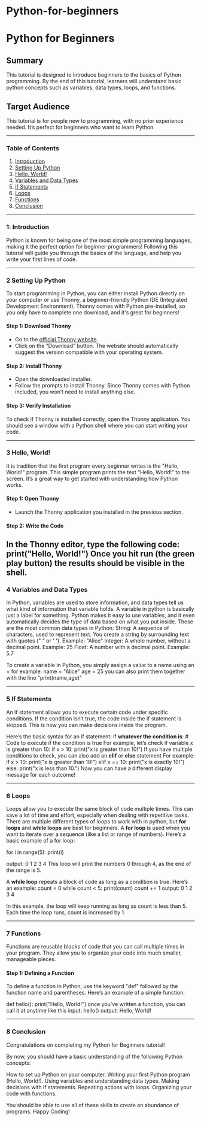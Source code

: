 # Python-for-beginners
# Python for Beginners

## Summary
This tutorial is designed to introduce beginners to the basics of Python programming. By the end of this tutorial, learners will understand basic python concepts such as variables, data types, loops, and functions.

## Target Audience
This tutorial is for people new to programming, with no prior experience needed. It’s perfect for beginners who want to learn Python.

---

### Table of Contents

1. [Introduction](#introduction)
2. [Setting Up Python](#setting-up-python)
3. [Hello, World!](#hello-world)
4. [Variables and Data Types](#variables-and-data-types)
5. [If Statements](#if-statements)
6. [Loops](#loops)
7. [Functions](#functions)
8. [Conclusion](#conclusion)


---

### 1: Introduction

Python is known for being one of the most simple programming languages,  making it the perfect option for beginner programmers! Following this tutorial will guide you through the basics of the language, and help you write your first lines of code.

---

### 2 Setting Up Python

To start programming in Python, you can either install Python directly on your computer or use Thonny, a beginner-friendly Python IDE (Integrated Development Environment). Thonny comes with Python pre-installed, so you only have to complete one download, and it's great for beginners!

#### Step 1: Download Thonny
- Go to the [official Thonny website](https://thonny.org/).
- Click on the “Download” button. The website should automatically suggest the version compatible with your operating system.

#### Step 2: Install Thonny
- Open the downloaded installer.
- Follow the prompts to install Thonny. Since Thonny comes with Python included, you won’t need to install anything else.

#### Step 3: Verify Installation
To check if Thonny is installed correctly, open the Thonny application. You should see a window with a Python shell where you can start writing your code.

---

### 3 Hello, World!

It is tradition that the first program  every beginner writes is the "Hello, World!" program. This simple program prints the text “Hello, World!” to the screen. It’s a great way to get started with understanding how Python works.

#### Step 1: Open Thonny
- Launch the Thonny application you installed in the previous section.

#### Step 2: Write the Code
In the Thonny editor, type the following code:
  print("Hello, World!")
Once you hit run (the green play button) the results should be visible in the shell.
---

### 4 Variables and Data Types

In Python, variables are used to store information, and data types tell us what kind of information that variable holds. A variable in python is basically just a label for something. Python makes it easy to use variables, and it even automatically decides the type of data based on what you put inside. These are the most common data types in Python:
  String: A sequence of characters, used to represent text. You create a string by surrounding text with quotes (" " or ' ').
    Example: "Alice"
  Integer: A whole number, without a decimal point.
    Example: 25
Float: A number with a decimal point.
    Example: 5.7

To create a variable in Python, you simply assign a value to a name using an =
  for example:
    name = "Alice"
    age = 25
you can also print them together with the line "print(name,age)"

---
### 5 If Statements

An if statement allows you to execute certain code under specific conditions. If the condition isn’t true, the code inside the if statement is skipped. This is how you can make decisions inside the program.

Here’s the basic syntax for an if statement:
  if **whatever the condition is**:
      # Code to execute if the condition is true
For example, let’s check if variable x is greater than 10:
  if x > 10:
      print("x is greater than 10!")
If you have multiple conditions to check, you can also add an **elif** or **else** statement
For example:
  if x > 10:
      print("x is greater than 10!")
  elif x == 10:
      print("x is exactly 10!")
  else:
      print("x is less than 10.")
Now you can have a different display message for each outcome!

---
### 6 Loops

Loops allow you to execute the same block of code multiple times. This can save a lot of time and effort, especially when dealing with repetitive tasks.
There are multiple different types of loops to work with in python, but **for loops** and **while loops** are best for beginners.
A **for loop** is used when you want to iterate over a sequence (like a list or range of numbers).
Here’s a basic example of a for loop:

for i in range(5):
    print(i)

output:
    0
    1
    2
    3
    4
This loop will print the numbers 0 through 4, as the end of the range is 5.

A **while loop** repeats a block of code as long as a condition is true. Here’s an example:
  count = 0
  while count < 5:
      print(count)
      count += 1
output:
  0
  1
  2
  3
  4

In this example, the loop will keep running as long as count is less than 5. Each time the loop runs, count is increased by 1.

---

### 7 Functions

Functions are reusable blocks of code that you can call multiple times in your program. They allow you to organize your code into much smaller, manageable pieces.

#### Step 1: Defining a Function
To define a function in Python, use the keyword "def" followed by the function name and parentheses. Here’s an example of a simple function:

  def hello():
      print("Hello, World!")
once you've written a function, you can call it at anytime like this
input:
  hello()
output:
  Hello, World!
  
---

### 8 Conclusion

Congratulations on completing my Python for Beginners tutorial! 

By now, you should have a basic understanding of the following Python concepts:

How to set up Python on your computer.
Writing your first Python program (Hello, World!).
Using variables and understanding data types.
Making decisions with if statements.
Repeating actions with loops.
Organizing your code with functions.

You should be able to use all of these skills to create an abundance of programs. Happy Coding!
